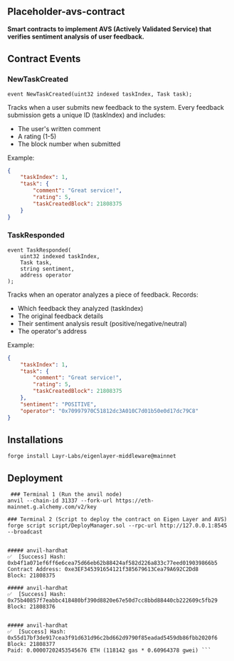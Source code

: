 ## Placeholder-avs-contract 

**Smart contracts to implement  AVS (Actively Validated Service) that verifies sentiment analysis of user feedback.**


## Contract Events

### NewTaskCreated
```solidity
event NewTaskCreated(uint32 indexed taskIndex, Task task);
```
Tracks when a user submits new feedback to the system. Every feedback submission gets a unique ID (taskIndex) and includes:

- The user's written comment
- A rating (1-5)
- The block number when submitted

Example:
```json
{
    "taskIndex": 1,
    "task": {
        "comment": "Great service!",
        "rating": 5,
        "taskCreatedBlock": 21808375
    }
}
```

### TaskResponded
```solidity
event TaskResponded(
    uint32 indexed taskIndex,
    Task task,
    string sentiment,
    address operator
);
```
Tracks when an operator analyzes a piece of feedback. Records:

- Which feedback they analyzed (taskIndex)
- The original feedback details
- Their sentiment analysis result (positive/negative/neutral)
- The operator's address

Example:
```json
{
    "taskIndex": 1,
    "task": {
        "comment": "Great service!",
        "rating": 5,
        "taskCreatedBlock": 21808375
    },
    "sentiment": "POSITIVE",
    "operator": "0x70997970C51812dc3A010C7d01b50e0d17dc79C8"
}
```

## Installations
```shell
forge install Layr-Labs/eigenlayer-middleware@mainnet
```

## Deployment
```shell
 ### Terminal 1 (Run the anvil node)
anvil --chain-id 31337 --fork-url https://eth-mainnet.g.alchemy.com/v2/key
```
```shell
### Terminal 2 (Script to deploy the contract on Eigen Layer and AVS)
forge script script/DeployManager.sol --rpc-url http://127.0.0.1:8545 --broadcast


##### anvil-hardhat
✅  [Success] Hash: 0xb4f1a071ef6ff6e6cea75d66eb62b88424af582d226a833c77eed019039866b5
Contract Address: 0xe3EF345391654121f385679613Cea79A692C2Dd8
Block: 21808375

##### anvil-hardhat
✅  [Success] Hash: 0x75b40857f7eabbc418480bf390d8820e67e50d7cc8bbd88440cb222609c5fb29
Block: 21808376


##### anvil-hardhat
✅  [Success] Hash: 0x55d17bf3de917cea3f91d631d96c2bd662d9790f85eadad5459db86fbb2020f6
Block: 21808377
Paid: 0.00007202453545676 ETH (118142 gas * 0.60964378 gwei) ```                                                                                                     
```

